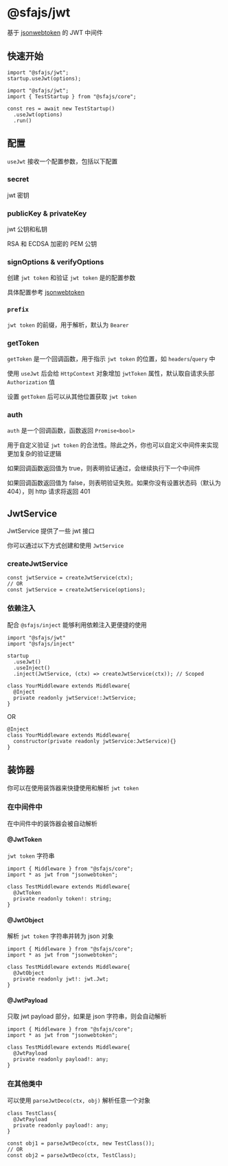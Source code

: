 # @sfajs/jwt

基于 [jsonwebtoken](https://github.com/auth0/node-jsonwebtoken) 的 JWT 中间件

## 快速开始

```TS
import "@sfajs/jwt";
startup.useJwt(options);
```

```TS
import "@sfajs/jwt";
import { TestStartup } from "@sfajs/core";

const res = await new TestStartup()
  .useJwt(options)
  .run()
```

## 配置

`useJwt` 接收一个配置参数，包括以下配置

### secret

jwt 密钥

### publicKey & privateKey

jwt 公钥和私钥

RSA 和 ECDSA 加密的 PEM 公钥

### signOptions & verifyOptions

创建 `jwt token` 和验证 `jwt token` 是的配置参数

具体配置参考 [jsonwebtoken](https://github.com/auth0/node-jsonwebtoken)

### `prefix`

`jwt token` 的前缀，用于解析，默认为 `Bearer`

### getToken

`getToken` 是一个回调函数，用于指示 `jwt token` 的位置，如 `headers`/`query` 中

使用 `useJwt` 后会给 `HttpContext` 对象增加 `jwtToken` 属性，默认取自请求头部 `Authorization` 值

设置 `getToken` 后可以从其他位置获取 `jwt token`

### auth

`auth` 是一个回调函数，函数返回 `Promise<bool>`

用于自定义验证 `jwt token` 的合法性。除此之外，你也可以自定义中间件来实现更加复杂的验证逻辑

如果回调函数返回值为 true，则表明验证通过，会继续执行下一个中间件

如果回调函数返回值为 false，则表明验证失败。如果你没有设置状态码（默认为 404），则 http 请求将返回 401

## JwtService

JwtService 提供了一些 jwt 接口

你可以通过以下方式创建和使用 `JwtService`

### createJwtService

```TS
const jwtService = createJwtService(ctx);
// OR
const jwtService = createJwtService(options);
```

### 依赖注入

配合 `@sfajs/inject` 能够利用依赖注入更便捷的使用

```TS
import "@sfajs/jwt"
import "@sfajs/inject"

startup
  .useJwt()
  .useInject()
  .inject(JwtService, (ctx) => createJwtService(ctx)); // Scoped
```

```TS
class YourMiddleware extends Middleware{
  @Inject
  private readonly jwtService!:JwtService;
}
```

OR

```TS
@Inject
class YourMiddleware extends Middleware{
  constructor(private readonly jwtService:JwtService){}
}
```

## 装饰器

你可以在使用装饰器来快捷使用和解析 `jwt token`

### 在中间件中

在中间件中的装饰器会被自动解析

#### @JwtToken

`jwt token` 字符串

```TS
import { Middleware } from "@sfajs/core";
import * as jwt from "jsonwebtoken";

class TestMiddleware extends Middleware{
  @JwtToken
  private readonly token!: string;
}
```

#### @JwtObject

解析 `jwt token` 字符串并转为 json 对象

```TS
import { Middleware } from "@sfajs/core";
import * as jwt from "jsonwebtoken";

class TestMiddleware extends Middleware{
  @JwtObject
  private readonly jwt!: jwt.Jwt;
}
```

#### @JwtPayload

只取 jwt payload 部分，如果是 json 字符串，则会自动解析

```TS
import { Middleware } from "@sfajs/core";
import * as jwt from "jsonwebtoken";

class TestMiddleware extends Middleware{
  @JwtPayload
  private readonly payload!: any;
}
```

### 在其他类中

可以使用 `parseJwtDeco(ctx, obj)` 解析任意一个对象

```TS
class TestClass{
  @JwtPayload
  private readonly payload!: any;
}

const obj1 = parseJwtDeco(ctx, new TestClass());
// OR
const obj2 = parseJwtDeco(ctx, TestClass);
```
